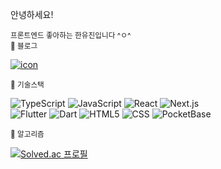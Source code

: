 안녕하세요!

<sup>프론트엔드 좋아하는 한유진입니다 ^ㅇ^</sup><br/>
<sub>🦷 블로그</sub><br/>

<a href="https://yummjin.vercel.app/">
   
![icon](https://img.shields.io/badge/click_here-visit_my_blog-pink)<br/>

</a>

<sub>🦷 기술스택</sub><br/>

![TypeScript](https://img.shields.io/badge/TypeScript-3178C6?style=flat-square&logo=Typescript&logoColor=white)
![JavaScript](https://img.shields.io/badge/JavaScript-F7DF1E?style=flat-square&logo=javascript&logoColor=black)
![React](https://img.shields.io/badge/React-61DAFB?style=flat-square&logo=react&logoColor=black)
![Next.js](https://img.shields.io/badge/Next.js-000000?style=flat-square&logo=next.js&logoColor=white) <br/>
![Flutter](https://img.shields.io/badge/Flutter-02569B?style=flat-square&logo=flutter&logoColor=white)
![Dart](https://img.shields.io/badge/Dart-0175C2?style=flat-square&logo=dart&logoColor=white)
![HTML5](https://img.shields.io/badge/HTML5-E34F26?style=flat-square&logo=html5&logoColor=white)
![CSS](https://img.shields.io/badge/CSS-663399?style=flat-square&logo=css&logoColor=white)
![PocketBase](https://img.shields.io/badge/PocketBase-B8DBE4?style=flat-square&logo=pocketbase&logoColor=black)

<sub>🦷 알고리즘</sub><br/>


[![Solved.ac
프로필](http://mazassumnida.wtf/api/mini/generate_badge?boj=cho4u4o)](https://solved.ac/cho4u4o)


   



